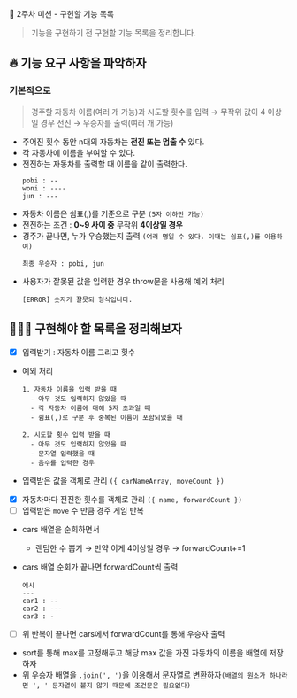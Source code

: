 🏁 2주차 미션 - 구현할 기능 목록

> 기능을 구현하기 전 구현할 기능 목록을 정리합니다.

## 🔥 기능 요구 사항을 파악하자

### 기본적으로

> 경주할 자동차 이름(여러 개 가능)과 시도할 횟수를 입력 → 무작위 값이 4 이상일 경우 전진 → 우승자를 출력(여러 개 가능)

- 주어진 횟수 동안 n대의 자동차는 **전진 또는 멈출 수** 있다.
- 각 자동차에 이름을 부여할 수 있다.
- 전진하는 자동차를 출력할 때 이름을 같이 출력한다.
  ```
  pobi : --
  woni : ----
  jun : ---
  ```
- 자동차 이름은 쉼표(,)를 기준으로 구분 `(5자 이하만 가능)`
- 전진하는 조건 : **0~9 사이 중** 무작위 **4이상일 경우**
- 경주가 끝나면, 누가 우승했는지 출력 `(여러 명일 수 있다. 이때는 쉼표(,)를 이용하여)`
  ```
  최종 우승자 : pobi, jun
  ```
- 사용자가 잘못된 값을 입력한 경우 throw문을 사용해 예외 처리
  ```
  [ERROR] 숫자가 잘못되 형식입니다.
  ```

## 👩🏻‍💻 구현해야 할 목록을 정리해보자

- [x] 입력받기 : 자동차 이름 그리고 횟수
- 예외 처리

  ```
  1. 자동차 이름을 입력 받을 때
    - 아무 것도 입력하지 않았을 때
    - 각 자동차 이름에 대해 5자 초과일 때
    - 쉼표(,)로 구분 후 중복된 이름이 포함되었을 때

  2. 시도할 횟수 입력 받을 때
    - 아무 것도 입력하지 않았을 때
    - 문자열 입력했을 때
    - 음수를 입력한 경우
  ```

- 입력받은 값을 객체로 관리 `({ carNameArray, moveCount })`
- [x] 자동차마다 전진한 횟수를 객체로 관리 `({ name, forwardCount })`
- [ ] 입력받은 `move` 수 만큼 경주 게임 반복
- cars 배열을 순회하면서
  - 랜덤한 수 뽑기 → 만약 이게 4이상일 경우 → forwardCount+=1
- cars 배열 순회가 끝나면 forwardCount씩 출력

  ```
  예시
  ---
  car1 : --
  car2 : ---
  car3 : -
  ```

- [ ] 위 반복이 끝나면 cars에서 forwardCount를 통해 우승자 출력
- sort를 통해 max를 고정해두고 해당 max 값을 가진 자동차의 이름을 배열에 저장하자
- 위 우승자 배열을 `.join(', ')`을 이용해서 문자열로 변환하자`(배열의 원소가 하나라면 ', ' 문자열이 붙지 않기 때문에 조건문은 필요없다)`
